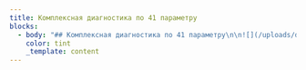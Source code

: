 ```yaml
---
title: Комплексная диагностика по 41 параметру
blocks:
  - body: "## Комплексная диагностика по 41 параметру\n\n![](/uploads/diag41.webp)\n\nУважаемые Клиенты, в нашей Авторемонтной Мастерской\_мы предоставляем услугу по комплексной диагностике автомобиля\n\n### Стоимость услуги\_900 рублей. При первом посещении\_\_Бесплатно!!!\n\n✓\_Продаете или покупаете автомобиль?\n\n✓\_Желаете пройти осмотр перед долгожданным путешествием на авто?\n\n✓\_Или просто хотите быть уверенным, что с Вашим автомобилем все в порядке?\n\nНе упустите возможность провести полную диагностику Вашего автомобиля по 41 параметру на самом современном оборудовании. Все работы выполняются высококлассными специалистами Авторемонтной Мастерской\n\nПредложение действительно для всех автомобилей\_\_в период с 01.03.2020г. по 15.05.2020г.\n\nВ ходе осмотра будут проведены следующие операции:\n\n### ОБЩИЕ ПРОВЕРКИ\n\n1.\_Контрольные лампы (световая индикация панели приборов)\n\n2.\_Ошибки двигателя (считывание и детализация)\n\n3.\_Генератор (напряжение зарядки)\n\n4.\_Стартер\n\n5.\_Двигатель (внешний осмотр течей, опор ДВС)\n\n6.\_Стеклоочистители (состояние щеток, работа моторчиков)\n\n7.\_Стеклоомыватели (работа насосов)\n\n8.\_Остекление и зеркала (внешний осмотр и работа электрики)\n\n9.\_Трансмиссия (внешний осмотр)\n\n10.\_Система отопления (работа моторчика печки и А/С) \\*\n\n11.\_Звуковые сигналы\n\n12.\_Внешние осветительные приборы\n\n13.\_Освещение салона\n\n### ✔\_ПРОВЕРКИ ПОД КАПОТОМ\n\n14.\_\_Замок капота (фиксация)\n\n15.\_Аккумулятор (под нагрузкой)\n\n16.\_Воздушный фильтр\n\n17.\_Радиатор (внешний осмотр)\n\n18.\_Водяной насос \\*\n\n19.\_Патрубки охлаждения\n\n20.\_Приводные ремни генератора и кондиционера, роликов и натяжителя \\*\n\n### ✔\_ПРОВЕРКИ ПОД АВТОМОБИЛЕМ \\*\\*\n\n21.\_Рулевое управление (состояние рулевых тяг и наконечников, пыльников, рулевой рейки)\n\n22.\_Подвеска (состояние амортизаторов, пружин, втулок и сайлентблоков)\n\n23.\_Приводные валы (пыльники, ступичные подшипники)\n\n24.\_Тормозные магистрали (трубки и шланги)\n\n25.\_Топливные магистрали (трубки и шланги)\n\n26.\_Выпускная система (состояние кронштейнов, подвесов и уплотнений)\n\n27.\_Двигатель (осмотр течей под автомобилем)\n\n28.\_Трансмиссия (осмотр течей под автомобилем АКПП, МКПП, раздатки, редуктора)\n\n29.\_Турбокомпрессор (внешний осмотр течей)\n\n### ✔\_ПРОВЕРКА ЖИДКОСТЕЙ\n\n30.\_Стеклоомывающая жидкость (проверка уровня)\n\n31.\_Моторное масло (проверка уровня)\n\n32.\_Охлаждающая жидкость (проверка плотности и уровня)\n\n33.\_Тормозная жидкость (проверка содержания воды и уровня)\n\n34.\_Трансмиссионное масло (при наличии щупа)\n\n35.\_Гидроусилитель (проверка уровня)\n\n### ✔\_ПРОВЕРКА ШИН\n\n36.\_Осмотр повреждений шин и остаток протектора\n\n37.\_Проверка давления шин\n\n### ✔\_ТОРМОЗНЫЕ МЕХАНИЗМЫ\n\n38.\_Тормозные колодки (оценка износа)\n\n39.\_Тормозные диски (оценка износа)\n\n40.\_Педаль тормоза (свободный ход)\n\n41.\_Педаль сцепления (свободный ход)\n\n### Обращаем Ваше внимание:\n\nАкция не суммируется с другими спец. предложениями;\n\n\\* для проверки целостности подшипников роликов, помпы, компрессора А/С\_\_и работы натяжителя требуется демонтаж приводного ремня;\n\n\\*\\* демонтаж защиты двигателя производится за доп.оплату\n\nСпециалисты нашего технического сервиса всегда готовы своевременно провести ТО и заменить масло, чтобы предотвратить преждевременный износ и поломку двигателя Вашего автомобиля.\n\n\n\n\n\n"
    color: tint
    _template: content
---
```


